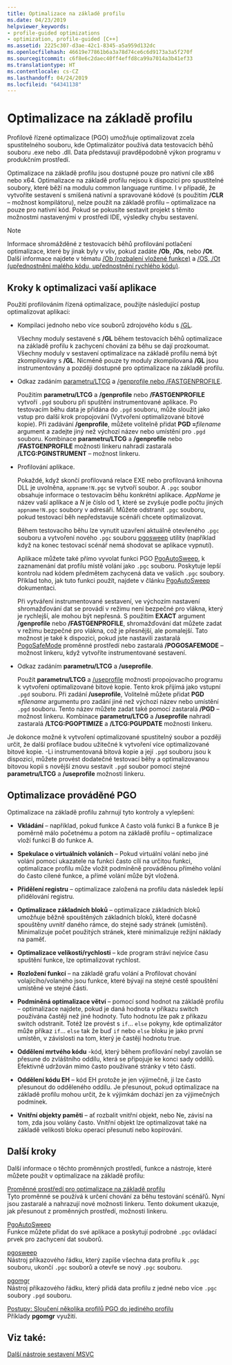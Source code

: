 ```yaml
---
title: Optimalizace na základě profilu
ms.date: 04/23/2019
helpviewer_keywords:
- profile-guided optimizations
- optimization, profile-guided [C++]
ms.assetid: 2225c307-d3ae-42c1-8345-a5a959d132dc
ms.openlocfilehash: 46619e77861b6a3a78d74ce6c6d9173a3a5f270f
ms.sourcegitcommit: c6f8e6c2daec40ff4effd8ca99a7014a3b41ef33
ms.translationtype: HT
ms.contentlocale: cs-CZ
ms.lasthandoff: 04/24/2019
ms.locfileid: "64341138"
---
```

# <a name="profile-guided-optimizations"></a>Optimalizace na základě profilu

Profilově řízené optimalizace (PGO) umožňuje optimalizovat zcela spustitelného souboru, kde Optimalizátor používá data testovacích běhů souboru .exe nebo .dll. Data představují pravděpodobně výkon programu v produkčním prostředí.

Optimalizace na základě profilu jsou dostupné pouze pro nativní cíle x86 nebo x64. Optimalizace na základě profilu nejsou k dispozici pro spustitelné soubory, které běží na modulu common language runtime. I v případě, že vytvoříte sestavení s smíšená nativní a spravované kódové (s použitím **/CLR** – možnost kompilátoru), nelze použít na základě profilu – optimalizace na pouze pro nativní kód. Pokud se pokusíte sestavit projekt s těmito možnostmi nastavenými v prostředí IDE, výsledky chybu sestavení.

> [!NOTE]
> Informace shromážděné z testovacích běhů profilování potlačení optimalizace, které by jinak byly v vliv, pokud zadáte **/Ob**, **/Os**, nebo **/Ot**. Další informace najdete v tématu [/Ob (rozbalení vložené funkce)](reference/ob-inline-function-expansion.md) a [/OS, /Ot (upřednostnění malého kódu, upřednostnění rychlého kódu)](reference/os-ot-favor-small-code-favor-fast-code.md).

## <a name="steps-to-optimize-your-app"></a>Kroky k optimalizaci vaší aplikace

Použití profilováním řízená optimalizace, použijte následující postup optimalizovat aplikaci:

- Kompilaci jednoho nebo více souborů zdrojového kódu s [/GL](reference/gl-whole-program-optimization.md).

   Všechny moduly sestavené s **/GL** během testovacích běhů optimalizace na základě profilu k zachycení chování za běhu se dají prozkoumat. Všechny moduly v sestavení optimalizace na základě profilu nemá být zkompilovány s **/GL**. Nicméně pouze ty moduly zkompilovaná **/GL** jsou instrumentovány a později dostupné pro optimalizace na základě profilu.

- Odkaz zadáním [parametru/LTCG](reference/ltcg-link-time-code-generation.md) a [/genprofile nebo /FASTGENPROFILE](reference/genprofile-fastgenprofile-generate-profiling-instrumented-build.md).

   Použitím **parametru/LTCG** a **/genprofile** nebo **/FASTGENPROFILE** vytvoří `.pgd` souboru při spuštění instrumentované aplikace. Po testovacím běhu data je přidána do `.pgd` souboru, může sloužit jako vstup pro další krok propojování (Vytvoření optimalizované bitové kopie). Při zadávání **/genprofile**, můžete volitelně přidat **PGD =**_filename_ argument a zadejte jiný než výchozí název nebo umístění pro `.pgd` souboru. Kombinace **parametru/LTCG** a **/genprofile** nebo **/FASTGENPROFILE** možnosti linkeru nahradí zastaralá **/LTCG:PGINSTRUMENT** – možnost linkeru.

- Profilování aplikace.

   Pokaždé, když skončí profilovaná relace EXE nebo profilovaná knihovna DLL je uvolněna, `appname!N.pgc` se vytvoří soubor. A `.pgc` soubor obsahuje informace o testovacím běhu konkrétní aplikace. *AppName* je název vaší aplikace a *N* je číslo od 1, které se zvyšuje podle počtu jiných `appname!N.pgc` soubory v adresáři. Můžete odstranit `.pgc` souboru, pokud testovací běh nepředstavuje scénáři chcete optimalizovat.

   Během testovacího běhu lze vynutit uzavření aktuálně otevřeného `.pgc` souboru a vytvoření nového `.pgc` souboru [pgosweep](pgosweep.md) utility (například když na konec testovací scénář nemá shodovat se aplikace vypnutí).

   Aplikace můžete také přímo vyvolat funkci PGO [PgoAutoSweep](pgoautosweep.md), k zaznamenání dat profilu místě volání jako `.pgc` souboru. Poskytuje lepší kontrolu nad kódem předmětem zachycená data ve vašich `.pgc` soubory. Příklad toho, jak tuto funkci použít, najdete v článku [PgoAutoSweep](pgoautosweep.md) dokumentaci.

   Při vytváření instrumentované sestavení, ve výchozím nastavení shromažďování dat se provádí v režimu není bezpečné pro vlákna, který je rychlejší, ale mohou být nepřesná. S použitím **EXACT** argument **/genprofile** nebo **/FASTGENPROFILE**, shromažďování dat můžete zadat v režimu bezpečné pro vlákna, což je přesnější, ale pomalejší. Tato možnost je také k dispozici, pokud jste nastavili zastaralá [PogoSafeMode](environment-variables-for-profile-guided-optimizations.md#pogosafemode) proměnné prostředí nebo zastaralá **/POGOSAFEMODE** – možnost linkeru, když vytvoříte instrumentované sestavení.

- Odkaz zadáním **parametru/LTCG** a **/useprofile**.

   Použít **parametru/LTCG** a [/useprofile](reference/useprofile.md) možnosti propojovacího programu k vytvoření optimalizované bitové kopie. Tento krok přijímá jako vstupní `.pgd` souboru. Při zadání **/useprofile**, Volitelně můžete přidat **PGD =**_filename_ argumentu pro zadání jiné než výchozí název nebo umístění `.pgd` souboru. Tento název můžete zadat také pomocí zastaralá **/PGD** – možnost linkeru. Kombinace **parametru/LTCG** a **/useprofile** nahradí zastaralá **/LTCG:PGOPTIMIZE** a **/LTCG:PGUPDATE** možnosti linkeru.

Je dokonce možné k vytvoření optimalizované spustitelný soubor a později určit, že další profilace budou užitečné k vytvoření více optimalizované bitové kopie. -Li instrumentovaná bitová kopie a její `.pgd` souboru jsou k dispozici, můžete provést dodatečné testovací běhy a optimalizovanou bitovou kopii s novější znovu sestavit `.pgd` soubor pomocí stejné **parametru/LTCG** a   **/useprofile** možnosti linkeru.

## <a name="optimizations-performed-by-pgo"></a>Optimalizace prováděné PGO

Optimalizace na základě profilu zahrnují tyto kontroly a vylepšení:

- **Vkládání** – například, pokud funkce A často volá funkci B a funkce B je poměrně málo početnému a potom na základě profilu – optimalizace vloží funkci B do funkce A.

- **Spekulace o virtuálních voláních** – Pokud virtuální volání nebo jiné volání pomocí ukazatele na funkci často cílí na určitou funkci, optimalizace profilu může vložit podmíněně prováděnou přímého volání do často cílené funkce, a přímé volání může být vložená.

- **Přidělení registru** – optimalizace založená na profilu data následek lepší přidělování registru.

- **Optimalizace základních bloků** – optimalizace základních bloků umožňuje běžně spouštěných základních bloků, které dočasně spouštěny uvnitř daného rámce, do stejné sady stránek (umístění). Minimalizuje počet použitých stránek, které minimalizuje režijní náklady na paměť.

- **Optimalizace velikosti/rychlosti** – kde program stráví nejvíce času spuštění funkce, lze optimalizovat rychlost.

- **Rozložení funkcí** – na základě grafu volání a Profilovat chování volajícího/volaného jsou funkce, které bývají na stejné cestě spouštění umístěné ve stejné části.

- **Podmíněná optimalizace větví** – pomocí sond hodnot na základě profilu – optimalizace najdete, pokud je daná hodnota v příkazu switch používána častěji než jiné hodnoty.  Tuto hodnotu lze pak z příkazu switch odstranit.  Totéž lze provést s `if`... `else` pokyny, kde optimalizátor může příkaz `if`... `else` tak že buď `if` nebo `else` bloku je jako první umístěn, v závislosti na tom, který je častěji hodnotu true.

- **Oddělení mrtvého kódu** -kód, který během profilování nebyl zavolán se přesune do zvláštního oddílu, která se připojuje ke konci sady oddílů. Efektivně udržován mimo často používané stránky v této části.

- **Oddělení kódu EH** – kód EH protože je jen výjimečně, ji lze často přesunout do odděleného oddílu. Je přesunout, pokud optimalizace na základě profilu mohou určit, že k výjimkám dochází jen za výjimečných podmínek.

- **Vnitřní objekty paměti** – ať rozbalit vnitřní objekt, nebo Ne, závisí na tom, zda jsou volány často. Vnitřní objekt lze optimalizovat také na základě velikosti bloku operací přesunutí nebo kopírování.

## <a name="next-steps"></a>Další kroky

Další informace o těchto proměnných prostředí, funkce a nástroje, které můžete použít v optimalizace na základě profilu:

[Proměnné prostředí pro optimalizace na základě profilu](environment-variables-for-profile-guided-optimizations.md)<br/>
Tyto proměnné se používá k určení chování za běhu testování scénářů. Nyní jsou zastaralé a nahrazují nové možnosti linkeru. Tento dokument ukazuje, jak přesunout z proměnných prostředí, možnosti linkeru.

[PgoAutoSweep](pgoautosweep.md)<br/>
Funkce můžete přidat do své aplikace a poskytují podrobné `.pgc` ovládací prvek pro zachycení dat souborů.

[pgosweep](pgosweep.md)<br/>
Nástroj příkazového řádku, který zapíše všechna data profilu k `.pgc` souboru, ukončí `.pgc` souborů a otevře se nový `.pgc` souboru.

[pgomgr](pgomgr.md)<br/>
Nástroj příkazového řádku, který přidá data profilu z jedné nebo více `.pgc` soubory `.pgd` souboru.

[Postupy: Sloučení několika profilů PGO do jediného profilu](how-to-merge-multiple-pgo-profiles-into-a-single-profile.md)<br/>
Příklady **pgomgr** využití.

## <a name="see-also"></a>Viz také:

[Další nástroje sestavení MSVC](reference/c-cpp-build-tools.md)
